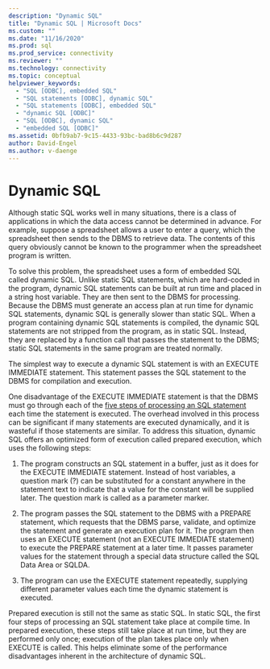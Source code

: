 ```yaml
---
description: "Dynamic SQL"
title: "Dynamic SQL | Microsoft Docs"
ms.custom: ""
ms.date: "11/16/2020"
ms.prod: sql
ms.prod_service: connectivity
ms.reviewer: ""
ms.technology: connectivity
ms.topic: conceptual
helpviewer_keywords: 
  - "SQL [ODBC], embedded SQL"
  - "SQL statements [ODBC], dynamic SQL"
  - "SQL statements [ODBC], embedded SQL"
  - "dynamic SQL [ODBC]"
  - "SQL [ODBC], dynamic SQL"
  - "embedded SQL [ODBC]"
ms.assetid: 0bfb9ab7-9c15-4433-93bc-bad8b6c9d287
author: David-Engel
ms.author: v-daenge
---
```

# Dynamic SQL
Although static SQL works well in many situations, there is a class of applications in which the data access cannot be determined in advance. For example, suppose a spreadsheet allows a user to enter a query, which the spreadsheet then sends to the DBMS to retrieve data. The contents of this query obviously cannot be known to the programmer when the spreadsheet program is written.  
  
 To solve this problem, the spreadsheet uses a form of embedded SQL called dynamic SQL. Unlike static SQL statements, which are hard-coded in the program, dynamic SQL statements can be built at run time and placed in a string host variable. They are then sent to the DBMS for processing. Because the DBMS must generate an access plan at run time for dynamic SQL statements, dynamic SQL is generally slower than static SQL. When a program containing dynamic SQL statements is compiled, the dynamic SQL statements are not stripped from the program, as in static SQL. Instead, they are replaced by a function call that passes the statement to the DBMS; static SQL statements in the same program are treated normally.  
  
 The simplest way to execute a dynamic SQL statement is with an EXECUTE IMMEDIATE statement. This statement passes the SQL statement to the DBMS for compilation and execution.  
  
 One disadvantage of the EXECUTE IMMEDIATE statement is that the DBMS must go through each of the [five steps of processing an SQL statement](processing-a-sql-statement.md) each time the statement is executed. The overhead involved in this process can be significant if many statements are executed dynamically, and it is wasteful if those statements are similar. To address this situation, dynamic SQL offers an optimized form of execution called prepared execution, which uses the following steps:  
  
1.  The program constructs an SQL statement in a buffer, just as it does for the EXECUTE IMMEDIATE statement. Instead of host variables, a question mark (?) can be substituted for a constant anywhere in the statement text to indicate that a value for the constant will be supplied later. The question mark is called as a parameter marker.  
  
2.  The program passes the SQL statement to the DBMS with a PREPARE statement, which requests that the DBMS parse, validate, and optimize the statement and generate an execution plan for it. The program then uses an EXECUTE statement (not an EXECUTE IMMEDIATE statement) to execute the PREPARE statement at a later time. It passes parameter values for the statement through a special data structure called the SQL Data Area or SQLDA.  
  
3.  The program can use the EXECUTE statement repeatedly, supplying different parameter values each time the dynamic statement is executed.  
  
 Prepared execution is still not the same as static SQL. In static SQL, the first four steps of processing an SQL statement take place at compile time. In prepared execution, these steps still take place at run time, but they are performed only once; execution of the plan takes place only when EXECUTE is called. This helps eliminate some of the performance disadvantages inherent in the architecture of dynamic SQL.
